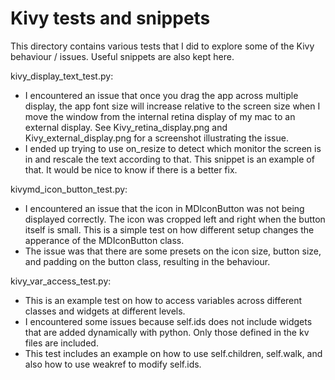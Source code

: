 Kivy tests and snippets 
=========================================

This directory contains various tests that I did to explore some of the Kivy behaviour / issues. Useful snippets are also kept here.

kivy_display_text_test.py:
- I encountered an issue that once you drag the app across multiple display, the app font size will increase relative to the screen size when I move the window from the internal retina display of my mac to an external display. See Kivy_retina_display.png and Kivy_external_display.png for a screenshot illustrating the issue.
- I ended up trying to use on_resize to detect which monitor the screen is in and rescale the text according to that. This snippet is an example of that. It would be nice to know if there is a better fix.

kivymd_icon_button_test.py:
- I encountered an issue that the icon in MDIconButton was not being displayed correctly. The icon was cropped left and right when the button itself is small. This is a simple test on how different setup changes the apperance of the MDIconButton class.
- The issue was that there are some presets on the icon size, button size, and padding on the button class, resulting in the behaviour.

kivy_var_access_test.py:
- This is an example test on how to access variables across different classes and widgets at different levels. 
- I encountered some issues because self.ids does not include widgets that are added dynamically with python. Only those defined in the kv files are included.
- This test includes an example on how to use self.children, self.walk, and also how to use weakref to modify self.ids.

